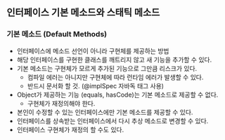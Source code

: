 ## 인터페이스 기본 메소드와 스태틱 메소드

### 기본 메소드 (Default Methods)
+ 인터페이스에 메소드 선언이 아니라 구현체를 제공하는 방법
+ 해당 인터페이스를 구현한 클래스를 깨트리지 않고 새 기능을 추가할 수 있다.
+ 기본 메소드는 구현체가 모르게 추가된 기능으로 그만큼 리스크가 있다.
  - 컴파일 에러는 아니지만 구현체에 따라 런타임 에러가 발생할 수 있다.
  - 반드시 문서화 할 것. (@implSpec 자바독 태그 사용)
+ Object가 제공하는 기능 (equals, hasCode)는 기본 메소드로 제공할 수 없다.
  - 구현체가 재정의해야 한다.
+ 본인이 수정할 수 있는 인터페이스에만 기본 메소드를 제공할 수 있다.
+ 인터페이스를 상속받는 인터페이스에서 다시 추상 메소드로 변경할 수 있다.
+ 인터페이스 구현체가 재정의 할 수도 있다.
